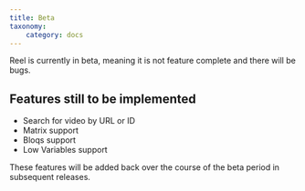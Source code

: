 ```yaml
---
title: Beta
taxonomy:
    category: docs
---
```


Reel is currently in beta, meaning it is not feature complete and there will be bugs.

## Features still to be implemented

- Search for video by URL or ID
- Matrix support
- Bloqs support
- Low Variables support

These features will be added back over the course of the beta period in subsequent releases.
